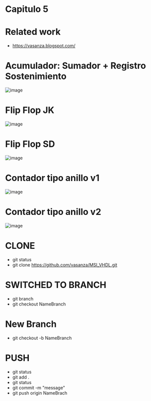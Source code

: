 # Capitulo 5
# Related work
- https://vasanza.blogspot.com/

# Acumulador: Sumador + Registro Sostenimiento
![image](https://user-images.githubusercontent.com/12642226/128261017-8b2455f9-592d-44ad-9bed-d955d984d98c.png)

# Flip Flop JK
![image](https://user-images.githubusercontent.com/12642226/128261146-d43c78ae-4ff3-4335-9c1a-07ffdde2f2b2.png)

# Flip Flop SD
![image](https://user-images.githubusercontent.com/12642226/128261195-7531e698-3b0b-4c5d-950e-5b7e357c375f.png)

# Contador tipo anillo v1
![image](https://user-images.githubusercontent.com/12642226/128261230-a5d3a0c2-dc39-447a-89d1-ea5ce8cff573.png)

# Contador tipo anillo v2
![image](https://user-images.githubusercontent.com/12642226/128261293-8f8d9493-cc6c-418c-9c89-df9a48d3cc1a.png)

# CLONE
- git status
- git clone https://github.com/vasanza/MSI_VHDL.git

# SWITCHED TO BRANCH
- git branch
- git checkout NameBranch

# New Branch
- git checkout -b NameBranch

# PUSH
- git status
- git add .
- git status
- git commit -m "message"
- git push origin NameBrach
